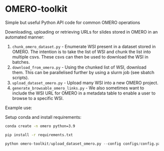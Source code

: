 # OMERO-toolkit
Simple but useful Python API code for common OMERO operations

Downloading, uploading or retrieving URLs for slides stored in OMERO in an automated manner:

1. `chunk_omero_dataset.py` - Enumerate WSI present in a dataset stored in OMERO. The intention is to take the list of WSI and chunk the list into multiple csvs. These csvs can then be used to download the WSI in batches.
2. `download_from_omero.py` - Using the chunked list of WSI, download them. This can be parallelised further by using a slurm job (see sbatch scripts).
3. `upload_dataset_omero.py` - Upload many WSI into a new OMERO project.
4. `generate_browsable_omero_links.py` - We also sometimes want to include the WSI URL for OMERO in a metadata table to enable a user to browse to a specific WSI.



Example use:

Setup conda and install requirements:

```bash
conda create -n omero python=3.9
```

```bash
pip install -r requirements.txt
```

```python
python omero-toolkit/upload_dataset_omero.py --config configs/config.yaml --directory directory/to/wsi/ --threads 8
```
